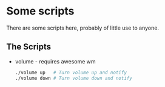 # Some scripts

There are some scripts here, probably of little use to anyone.

## The Scripts

 * volume - requires awesome wm
    ```zsh
    ./volume up   # Turn volume up and notify
    ./volume down # Turn volume down and notify
    ```
